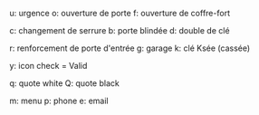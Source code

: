 u: urgence
o: ouverture de porte
f: ouverture de coffre-fort

c: changement de serrure
b: porte blindée
d: double de clé

r: renforcement de porte d'entrée
g: garage
k: clé Ksée (cassée)

y: icon check = Valid

q: quote white
Q: quote black

m: menu
p: phone
e: email
